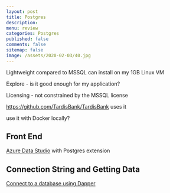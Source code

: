 ```yaml
---
layout: post
title: Postgres 
description: 
menu: review
categories: Postgres 
published: false 
comments: false     
sitemap: false
image: /assets/2020-02-03/40.jpg
---
```


<!-- ![alt text](/assets/2020-02-03/41.jpg "Choosing an image"){:width="600px"} -->

Lightweight compared to MSSQL
can install on my 1GB Linux VM

Explore - is it good enough for my application?

Licensing - not constrained by the MSSQL license

https://github.com/TardisBank/TardisBank uses it


use it with Docker locally?

## Front End

[Azure Data Studio](https://docs.microsoft.com/en-us/sql/azure-data-studio/extensions/postgres-extension?view=sql-server-ver15) with Postgres extension

## Connection String and Getting Data

[Connect to a database using Dapper](/2020/10/12/connect-to-database-using-dapper)
